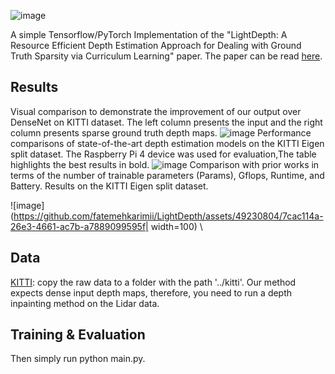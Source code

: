 ![image](https://github.com/fatemehkarimii/LightDepth/assets/49230804/df7db4d2-11d1-4454-878d-54ecb1bb6de4) 

A simple Tensorflow/PyTorch Implementation of the "LightDepth: A Resource Efficient Depth Estimation Approach for Dealing with Ground Truth Sparsity via Curriculum Learning" paper. The paper can be read [here](https://arxiv.org/abs/2211.08608).
## Results
Visual comparison to demonstrate the improvement of our output over DenseNet on KITTI dataset. The left column presents the input and the right column presents sparse ground truth depth maps.
![image](https://github.com/fatemehkarimii/LightDepth/assets/49230804/37e2ad99-da7d-4615-ad97-5968b4048396)
Performance comparisons of state-of-the-art depth estimation models on the KITTI Eigen split dataset. The Raspberry Pi 4 device was used for evaluation,The table highlights the best results in bold.
![image](https://github.com/fatemehkarimii/LightDepth/assets/49230804/5c6e06de-1dcc-4d40-a549-5351722619ea)
Comparison with prior works in terms of the number of trainable parameters (Params), Gflops, Runtime, and Battery. Results on the KITTI Eigen split dataset.

![image](https://github.com/fatemehkarimii/LightDepth/assets/49230804/7cac114a-26e3-4661-ac7b-a7889099595f| width=100)
\


## Data
[KITTI](https://www.cvlibs.net/datasets/kitti/): copy the raw data to a folder with the path '../kitti'. Our method expects dense input depth maps, therefore, you need to run a depth inpainting method on the Lidar data. 
## Training & Evaluation
Then simply run python main.py.

